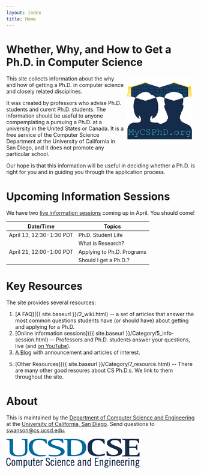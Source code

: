 ```yaml
---
layout: index
title: Home
---
```


# Whether, Why, and How to Get a Ph.D. in Computer Science

<img src="/assets/img/logo.png" style="margin: 5pt; float: right; width:35%;"/>

This site collects information about the why and how of getting a Ph.D. in
computer science and closely related disciplines.

It was created by professors who advise Ph.D. students and curent
Ph.D. students.  The information should be useful to anyone compemplating a
pursuing a Ph.D. at a university in the United States or Canada.  It is a free
service of the Computer Science Department at the University of California in
San Diego, and it does not promote any particular school.

Our hope is that this information will be useful in deciding whether a Ph.D. is
right for you and in guiding you through the application process.

# Upcoming Information Sessions 

We have two [live information sessions](/upcoming-sessions) coming up in April.  You should come!

| Date/Time                | Topics                     |
|--------------------------|----------------------------|
| April 13, 12:30-1:30 PDT | Ph.D. Student Life         |
|                          | What is Research?          |
| April 21, 12:00-1:00 PDT | Applying to Ph.D. Programs |
|                          | Should I get a Ph.D.?      |

# Key Resources

The site provides several resources:

1. [A FAQ]({{ site.baseurl }}/2_wiki.html) --  a set of articles that answer the most common questions students have (or should have) about getting and applying for a Ph.D.
3. [Online information sessions]({{ site.baseurl }}/Category/5_info-session.html) -- Professors and Ph.D. students answer your questions, live (and [on YouTube](https://www.youtube.com/channel/UChjPbPsBwexriAwcnHdJTGw)).
4. [A Blog](_blog.html) with announcement and articles of interest.
<!--2. [A YouTube Channel](https://www.youtube.com/channel/UChjPbPsBwexriAwcnHdJTGw) with interviews with current Ph.D. students, professors, and Ph.D.-holding computer scientists working industry.-->
5. [Other Resources]({{ site.baseurl }}/Category/7_resource.html) -- There are many other good resoures about CS Ph.D.s.  We link to them throughout the site.

# About

This is maintained by the [Department of Computer Science and Engineering](http://cs.ucsd.edu) at the [University of California, San
Diego](http://ucsd.edu).  Send questions to
[swanson@cs.ucsd.edu](mailto:swanson+phd-info@eng.ucsd.edu).


[![UCSD CSE](/assets/img/ucsdcse_logo.png)](http://cs.ucsd.edu)


